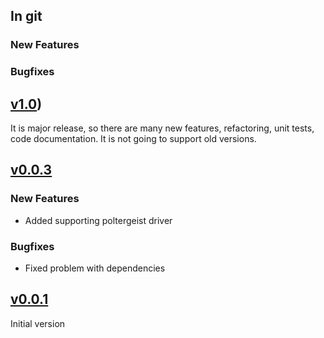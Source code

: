 ## In git

### New Features

### Bugfixes

## [v1.0](https://github.com/romikoops/howitzer/compare/v0.0.3...v1.0))

It is major release, so there are many new features, refactoring, unit tests, code documentation.
It is not going to support old versions.


## [v0.0.3](https://github.com/romikoops/howitzer/compare/v0.0.1...v0.0.3)

### New Features

* Added supporting poltergeist driver

### Bugfixes

* Fixed problem with dependencies 

## [v0.0.1](https://github.com/romikoops/howitzer/tree/v0.0.1)

Initial version
